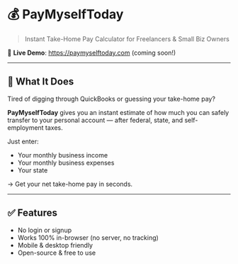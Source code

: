 # 💰 PayMyselfToday

> Instant Take-Home Pay Calculator for Freelancers & Small Biz Owners

🔗 **Live Demo**: https://paymyselftoday.com (coming soon!)

---

## 🚀 What It Does

Tired of digging through QuickBooks or guessing your take-home pay?

**PayMyselfToday** gives you an instant estimate of how much you can safely transfer to your personal account — after federal, state, and self-employment taxes.

Just enter:
- Your monthly business income
- Your monthly business expenses
- Your state

→ Get your net take-home pay in seconds.

---

## ✅ Features

- No login or signup
- Works 100% in-browser (no server, no tracking)
- Mobile & desktop friendly
- Open-source & free to use   
